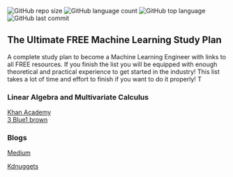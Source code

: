 ![GitHub repo size](https://img.shields.io/github/repo-size/Uttam580/ml_dl_nlp?style=plastic)
![GitHub language count](https://img.shields.io/github/languages/count/Uttam580/ml_dl_nlp?style=plastic)
![GitHub top language](https://img.shields.io/github/languages/top/Uttam580/ml_dl_nlp?style=plastic)
![GitHub last commit](https://img.shields.io/github/last-commit/Uttam580/ml_dl_nlp?color=red&style=plastic)


## The Ultimate FREE Machine Learning Study Plan

A complete study plan to become a Machine Learning Engineer with links to all FREE resources.
If you finish the list you will be equipped with enough theoretical and practical experience to get started in the industry!
This list takes a lot of time and effort to finish if you want to do it properly! T

###  Linear Algebra and Multivariate Calculus

 <a href='https://www.youtube.com/user/khanacademy'>Khan Academy</a></br>
 <a href='https://www.youtube.com/c/3blue1brown/playlists'>3 Blue1 brown</a>


### Blogs


<a href='https://medium.com/@uttam94'>Medium </a></br>

<a href='https://www.kdnuggets.com/'>Kdnuggets</a></br>

